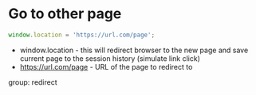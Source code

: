 # Go to other page

```javascript
window.location = 'https://url.com/page';
```

- window.location - this will redirect browser to the new page and save current page to the session history (simulate link click)
- https://url.com/page - URL of the page to redirect to

group: redirect
